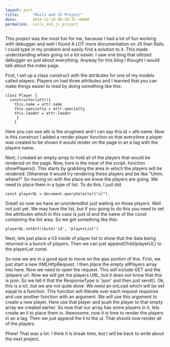 ```yaml
---
layout: post
title:      "Rails and JS Project"
date:       2018-12-10 00:39:35 +0000
permalink:  rails_and_js_project
---
```



This project was the most fun for me, because I had a lot of fun working with debugger and well I found A LOT more documentation on JS than Rails. I could type in my problem and easily find a solution to it. This made understanding whats going on a lot easier. I saw one blog that ulitized debugger on just about everything. Anyway for this blog I thought I would talk about the index page. 

First, I set up a class construct with the attributes for one of my models called players. Players on had three attributes and I learned that you can make things easier to read by doing something like this:
```
class Player {
  constructor(attr){
    this.name = attr.name
    this.specialty = attr.specialty
    this.leader = attr.leader
     }
	}
```
Here you can see attr is the arugment and I can say this.id = attr.name. Now is this construct I added a render player function so that everytime a player was created to be shown it would render on the page in an a tag with the players name. 

Next,  I created an empty array to hold all of the players that would be rendered on the page. 
Now, here is the meat of the script. function showPlayers(). This starts by grabbing the area in which the players will be rendered. Otherwise it would try rendering these players and be like "Umm, where?" So moving on with the place we know the players are going. We need to place them in a type of list. To do this. I just did 
```
const playerUL = document.querySelector("ul"). 
```
Great! so now we have an unorderedlist just waiting on those players. Well not just yet. We may have the list, but if you going to do this you need to set the attributes which in this case is just id and the name of the const containing the list area. So we get something like this:
```
playerUL.setAttribute('id', 'playerList')
```
Next, lets just place a h3 inside of player list to show that the data being returned is a bunch of players.
Then we can just appendChild(playerUL) to the playerList const. 

So now we are in a good spot to move on the ajax portion of this. First, we just start a new XMLHttpRequest. I then place the empty allPlayers array into here. Now we need to open the request. This will include GET and the /players url. Now we will get the players URL, but it does not know that this is json. So we tell it that the ResponseType is 'json' and then just send(). Ok, this is a lot, but we are not quite done. We need an onLoad which will be set equal to a function. This function will itterate over each request response and use another function with an argument. We will use this argument to create a new player. Here use that player and push the player to that empty array we created earlier. So now that our array has some players in it, lets create an li to place them in. Aweosome, now it is time to render the players in an a tag. Then we just append the li to the ul. That should now render all of the players. 

Phew! That was a lot. I think it is break time, but I will be back to write about the next project. 
